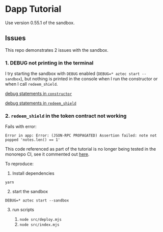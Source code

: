 # Dapp Tutorial

Use version 0.55.1 of the sandbox.

## Issues

This repo demonstrates 2 issues with the sandbox.

### 1. DEBUG not printing in the terminal

I try starting the sandbox with `DEBUG` enabled (`DEBUG=* aztec start --sandbox`), but nothing is printed in the console when I run the constructor or when I call `redeem_shield`.

[debug statements in `constructor`](contracts/token/src/main.nr#L75-78)

[debug statements in `redeem_shield`](contracts/token/src/main.nr#L250-252)

### 2. `redeem_shield` in the token contract not working

Fails with error:

```
Error in app: Error: (JSON-RPC PROPAGATED) Assertion failed: note not popped 'notes.len() == 1'
```

This code referenced as part of the tutorial is no longer being tested in the monorepo CI, see it commented out [here](https://github.com/AztecProtocol/aztec-packages/blob/87e0a17db6c89a3a6e23fca3369c3bc5fe84ad3d/yarn-project/end-to-end/Earthfile#L277).

To reproduce:

1. Install dependencies

```
yarn
```

2. start the sandbox

```
DEBUG=* aztec start --sandbox
```

3.  run scripts

    1. `node src/deploy.mjs`
    2. `node src/index.mjs`
